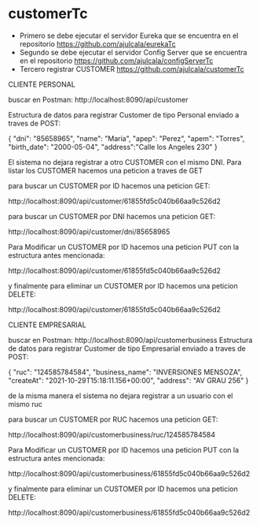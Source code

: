 # customerTc
- Primero se debe ejecutar el servidor Eureka que se encuentra en el repositorio https://github.com/ajulcala/eurekaTc
- Segundo se debe ejecutar el servidor Config Server que se encuentra en el repositorio https://github.com/ajulcala/configServerTc
- Tercero registrar CUSTOMER https://github.com/ajulcala/customerTc

CLIENTE PERSONAL

buscar en Postman:  http://localhost:8090/api/customer

Estructura de datos para registrar Customer de tipo Personal enviado a traves de POST:

{
    "dni": "85658965",
    "name": "Maria",
    "apep": "Perez",
    "apem": "Torres",
    "birth_date": "2000-05-04",
    "address":"Calle los Angeles 230"
}

El sistema no dejara registrar a otro CUSTOMER con el mismo DNI.
Para listar los CUSTOMER hacemos una peticion a traves de GET


para buscar un CUSTOMER por ID hacemos una peticion GET:

http://localhost:8090/api/customer/61855fd5c040b66aa9c526d2

para buscar un CUSTOMER por DNI hacemos una peticion GET:

http://localhost:8090/api/customer/dni/85658965

Para Modificar un CUSTOMER por ID hacemos una peticion PUT con la estructura antes mencionada: 

http://localhost:8090/api/customer/61855fd5c040b66aa9c526d2

y finalmente para eliminar un CUSTOMER por ID hacemos una peticion DELETE:

http://localhost:8090/api/customer/61855fd5c040b66aa9c526d2

CLIENTE EMPRESARIAL

buscar en Postman: http://localhost:8090/api/customerbusiness
Estructura de datos para registrar Customer de tipo Empresarial enviado a traves de POST:

{
    "ruc": "124585784584",
    "business_name": "INVERSIONES MENSOZA",
    "createAt": "2021-10-29T15:18:11.156+00:00",
    "address": "AV GRAU 256"
}

de la misma manera el sistema no dejara registrar a un usuario con el mismo ruc

para buscar un CUSTOMER por RUC hacemos una peticion GET:

http://localhost:8090/api/customerbusiness/ruc/124585784584

Para Modificar un CUSTOMER por ID hacemos una peticion PUT con la estructura antes mencionada: 

http://localhost:8090/api/customerbusiness/61855fd5c040b66aa9c526d2

y finalmente para eliminar un CUSTOMER por ID hacemos una peticion DELETE:

http://localhost:8090/api/customerbusiness/61855fd5c040b66aa9c526d2
